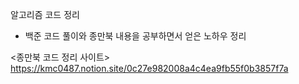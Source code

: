 알고리즘 코드 정리
- 백준 코드 풀이와 종만북 내용을 공부하면서 얻은 노하우 정리

<종만북 코드 정리 사이트>
https://kmc0487.notion.site/0c27e982008a4c4ea9fb55f0b3857f7a
